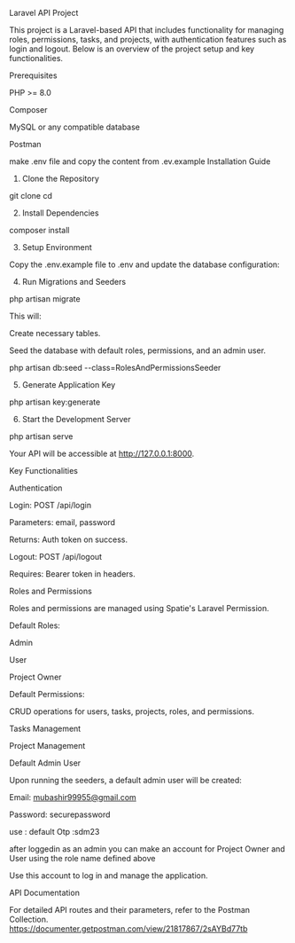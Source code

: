 Laravel API Project

This project is a Laravel-based API that includes functionality for managing roles, permissions, tasks, and projects, with authentication features such as login and logout. Below is an overview of the project setup and key functionalities.

Prerequisites

PHP >= 8.0

Composer

MySQL or any compatible database

Postman

make .env file and copy the content from .ev.example
Installation Guide

1. Clone the Repository

git clone <repository-url>
cd <repository-folder>

2. Install Dependencies

composer install

3. Setup Environment

Copy the .env.example file to .env and update the database configuration:



4. Run Migrations and Seeders

php artisan migrate 

This will:

Create necessary tables.

Seed the database with default roles, permissions, and an admin user.

php artisan db:seed --class=RolesAndPermissionsSeeder


5. Generate Application Key

php artisan key:generate

6. Start the Development Server

php artisan serve

Your API will be accessible at http://127.0.0.1:8000.

Key Functionalities

Authentication

Login: POST /api/login

Parameters: email, password

Returns: Auth token on success.

Logout: POST /api/logout

Requires: Bearer token in headers.

Roles and Permissions

Roles and permissions are managed using Spatie's Laravel Permission.

Default Roles:

Admin

User

Project Owner

Default Permissions:

CRUD operations for users, tasks, projects, roles, and permissions.

Tasks Management

Project Management



Default Admin User

Upon running the seeders, a default admin user will be created:

Email: mubashir99955@gmail.com

Password: securepassword

use : default Otp :sdm23

after loggedin as an admin you can make an account for Project Owner and User using the role name defined above

Use this account to log in and manage the application.

API Documentation

For detailed API routes and their parameters, refer to the Postman Collection.
https://documenter.getpostman.com/view/21817867/2sAYBd77tb
